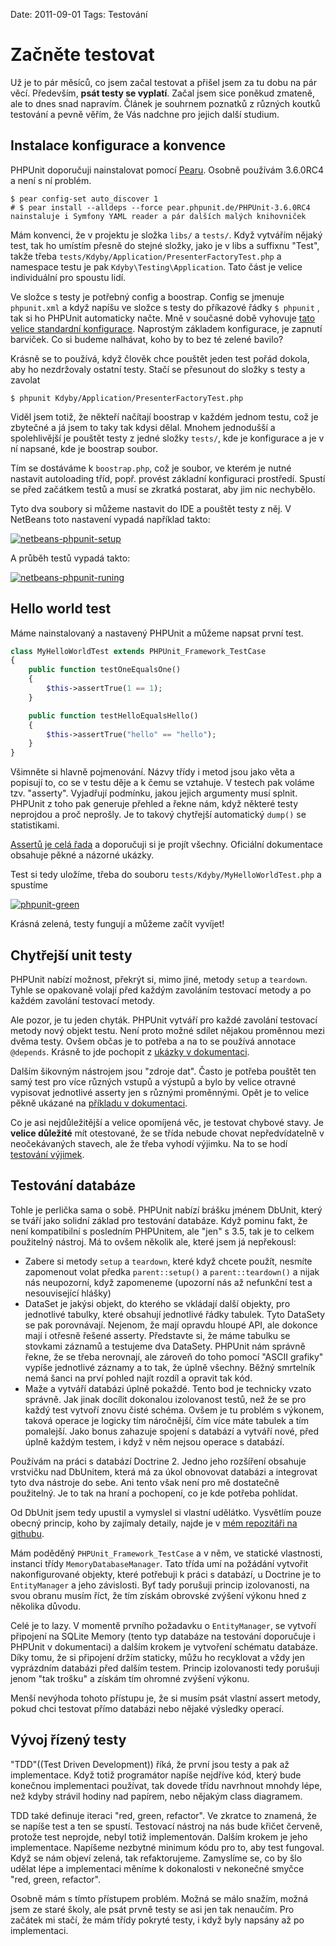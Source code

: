 Date: 2011-09-01
Tags: Testování

# Začněte testovat


Už je to pár měsíců, co jsem začal testovat a přišel jsem za tu dobu na pár věcí. Především, **psát testy se vyplatí**. Začal jsem sice poněkud zmateně, ale to dnes snad napravím. Článek je souhrnem poznatků z různých koutků testování a pevně věřím, že Vás nadchne pro jejich další studium.


## Instalace konfigurace a konvence

PHPUnit doporučuji nainstalovat pomocí [Pearu](http://pear.php.net/). Osobně používám 3.6.0RC4 a není s ní problém.

```shell
$ pear config-set auto_discover 1
# $ pear install --alldeps --force pear.phpunit.de/PHPUnit-3.6.0RC4 nainstaluje i Symfony YAML reader a pár dalších malých knihovniček
```

Mám konvenci, že v projektu je složka `libs/` a `tests/`. Když vytvářím nějaký test, tak ho umístím přesně do stejné složky, jako je v libs a suffixnu "Test", takže třeba `tests/Kdyby/Application/PresenterFactoryTest.php` a namespace testu je pak `Kdyby\Testing\Application`. Tato část je velice individuální pro spoustu lidí.

Ve složce s testy je potřebný config a boostrap. Config se jmenuje `phpunit.xml` a když napíšu ve složce s testy do příkazové řádky `$ phpunit` , tak si ho PHPUnit automaticky načte. Mně v současné době vyhovuje [tato velice standardní konfigurace](https://github.com/Kdyby/Framework/blob/master/phpunit.xml.dist). Naprostým základem konfigurace, je zapnutí barviček. Co si budeme nalhávat, koho by to bez té zelené bavilo?

Krásně se to používá, když člověk chce pouštět jeden test pořád dokola, aby ho nezdržovaly ostatní testy. Stačí se přesunout do složky s testy a zavolat

```shell
$ phpunit Kdyby/Application/PresenterFactoryTest.php
```

Viděl jsem totiž, že někteří načítají boostrap v každém jednom testu, což je zbytečné a já jsem to taky tak kdysi dělal. Mnohem jednodušší a spolehlivější je pouštět testy z jedné složky `tests/`, kde je konfigurace a je v ní napsané, kde je boostrap soubor.

Tím se dostáváme k `boostrap.php`, což je soubor, ve kterém je nutné nastavit autoloading tříd, popř. provést základní konfiguraci prostředí. Spustí se před začátkem testů a musí se zkratká postarat, aby jim nic nechybělo.

Tyto dva soubory si můžeme nastavit do IDE a pouštět testy z něj. V NetBeans toto nastavení vypadá například takto:

[![netbeans-phpunit-setup](https://dl.dropbox.com/u/32120652/netbeans-phpunit-setup.png)](https://dl.dropbox.com/u/32120652/netbeans-phpunit-setup.png)

A průběh testů vypadá takto:

[![netbeans-phpunit-runing](https://dl.dropbox.com/u/32120652/netbeans-phpunit-runing.png)](https://dl.dropbox.com/u/32120652/netbeans-phpunit-runing.png)


## Hello world test

Máme nainstalovaný a nastavený PHPUnit a můžeme napsat první test.

```php
class MyHelloWorldTest extends PHPUnit_Framework_TestCase
{
	public function testOneEqualsOne()
	{
		$this->assertTrue(1 == 1);
	}

	public function testHelloEqualsHello()
	{
		$this->assertTrue("hello" == "hello");
	}
}
```

Všimněte si hlavně pojmenování. Názvy třídy i metod jsou jako věta a popisují to, co se v testu děje a k čemu se vztahuje. V testech pak voláme tzv. "asserty". Vyjadřují podmínku, jakou jejich argumenty musí splnit. PHPUnit z toho pak generuje přehled a řekne nám, když některé testy neprojdou a proč neprošly. Je to takový chytřejší automatický `dump()` se statistikami.

[Assertů je celá řada](http://www.phpunit.de/manual/3.6/en/writing-tests-for-phpunit.html#writing-tests-for-phpunit.assertions) a doporučuji si je projít všechny. Oficiální dokumentace obsahuje pěkné a názorné ukázky.

Test si tedy uložíme, třeba do souboru `tests/Kdyby/MyHelloWorldTest.php` a spustíme

[![phpunit-green](https://dl.dropbox.com/u/32120652/phpunit-green.png)](https://dl.dropbox.com/u/32120652/phpunit-green.png)

Krásná zelená, testy fungují a můžeme začít vyvíjet!


## Chytřejší unit testy

PHPUnit nabízí možnost, překrýt si, mimo jiné, metody `setup` a `teardown`. Tyhle se opakovaně volají před každým zavoláním testovací metody a po každém zavolání testovací metody.

Ale pozor, je tu jeden chyták. PHPUnit vytváří pro každé zavolání testovací metody nový objekt testu. Není proto možné sdílet nějakou proměnnou mezi dvěma testy. Ovšem občas je to potřeba a na to se používá annotace `@depends`. Krásně to jde pochopit z [ukázky v dokumentaci](http://www.phpunit.de/manual/3.6/en/writing-tests-for-phpunit.html#writing-tests-for-phpunit.test-dependencies).

Dalším šikovným nástrojem jsou "zdroje dat". Často je potřeba pouštět ten samý test pro více různých vstupů a výstupů a bylo by velice otravné vypisovat jednotlivé asserty jen s různými proměnnými. Opět je to velice pěkně ukázané na [příkladu v dokumentaci](http://www.phpunit.de/manual/3.6/en/writing-tests-for-phpunit.html#writing-tests-for-phpunit.data-providers).

Co je asi nejdůležitější a velice opomíjená věc, je testovat chybové stavy. Je **velice důležité** mít otestované, že se třída nebude chovat nepředvídatelně v neočekávaných stavech, ale že třeba vyhodí výjimku. Na to se hodí [testování výjimek](http://www.phpunit.de/manual/current/en/writing-tests-for-phpunit.html#writing-tests-for-phpunit.exceptions).


## Testování databáze

Tohle je perlička sama o sobě. PHPUnit nabízí brášku jménem DbUnit, který se tváří jako solidní základ pro testování databáze. Když pominu fakt, že není kompatibilní s posledním PHPUnitem, ale "jen" s 3.5, tak je to celkem použitelný nástroj. Má to ovšem několik ale, které jsem já nepřekousl:

- Zabere si metody `setup` a `teardown`, které když chcete použít, nesmíte zapomenout volat předka `parent::setup()` a `parent::teardown()` a nijak nás neupozorní, když zapomeneme (upozorní nás až nefunkční test a nesouvisející hlášky)
- DataSet je jakýsi objekt, do kterého se vkládají další objekty, pro jednotlivé tabulky, které obsahují jednotlivé řádky tabulek. Tyto DataSety se pak porovnávají. Nejenom, že mají opravdu hloupé API, ale dokonce mají i otřesně řešené asserty. Představte si, že máme tabulku se stovkami záznamů a testujeme dva DataSety. PHPUnit nám správně řekne, že se třeba nerovnají, ale zároveň do toho pomocí "ASCII grafiky" vypíše jednotlivé záznamy a to tak, že úplně všechny. Běžný smrtelník nemá šanci na prví pohled najít rozdíl a opravit tak kód.
- Maže a vytváří databázi úplně pokaždé. Tento bod je technicky vzato správně. Jak jinak docílit dokonalou izolovanost testů, než že se pro každý test vytvoří znovu čisté schéma. Ovšem je tu problém s výkonem, taková operace je logicky tím náročnější, čím více máte tabulek a tím pomalejší. Jako bonus zahazuje spojení s databází a vytváří nové, před úplně každým testem, i když v něm nejsou operace s databází.

Používám na práci s databází Doctrine 2. Jedno jeho rozšíření obsahuje vrstvičku nad DbUnitem, která má za úkol obnovovat databázi a integrovat tyto dva nástroje do sebe. Ani tento však není pro mě dostatečně použitelný. Je to tak na hraní a pochopení, co je kde potřeba pohlídat.

Od DbUnit jsem tedy upustil a vymyslel si vlastní udělátko. Vysvětlím pouze obecný princip, koho by zajímaly detaily, najde je v [mém repozitáři na githubu](https://github.com/Kdyby/Framework/tree/master/libs/Kdyby/Testing).

Mám poděděný `PHPUnit_Framework_TestCase` a v něm, ve statické vlastnosti, instanci třídy `MemoryDatabaseManager`. Tato třída umí na požádání vytvořit nakonfigurované objekty, které potřebuji k práci s databází, u Doctrine je to `EntityManager` a jeho závislosti. Byť tady porušuji princip izolovanosti, na svou obranu musím říct, že tím získám obrovské zvýšení výkonu hned z několika důvodu.

Celé je to lazy. V momentě prvního požadavku o `EntityManager`, se vytvoří připojení na SQLite Memory (tento typ databáze na testování doporučuje i PHPUnit v dokumentaci) a dalším krokem je vytvoření schématu databáze. Díky tomu, že si připojení držím staticky, můžu ho recyklovat a vždy jen vyprázdním databázi před dalším testem. Princip izolovanosti tedy porušuji jenom "tak trošku" a získám tím ohromné zvýšení výkonu.

Menší nevýhoda tohoto přístupu je, že si musím psát vlastní assert metody, pokud chci testovat přímo databázi nebo nějaké výsledky operací.


## Vývoj řízený testy

"TDD"((Test Driven Development)) říká, že první jsou testy a pak až implementace. Když totiž programátor napíše nejdříve kód, který bude konečnou implementaci používat, tak dovede třídu navrhnout mnohdy lépe, než kdyby strávil hodiny nad papírem, nebo nějakým class diagramem.

TDD také definuje iteraci "red, green, refactor". Ve zkratce to znamená, že se napíše test a ten se spustí. Testovací nástroj na nás bude křičet červeně, protože test neprojde, nebyl totiž implementován. Dalším krokem je jeho implementace. Napíšeme nezbytné minimum kódu pro to, aby test fungoval. Když se nám objeví zelená, tak refaktorujeme. Zamyslíme se, co by šlo udělat lépe a implementaci měníme k dokonalosti v nekonečné smyčce "red, green, refactor".

Osobně mám s tímto přístupem problém. Možná se málo snažím, možná jsem ze staré školy, ale psát prvně testy se asi jen tak nenaučím. Pro začátek mi stačí, že mám třídy pokryté testy, i když byly napsány až po implementaci.

